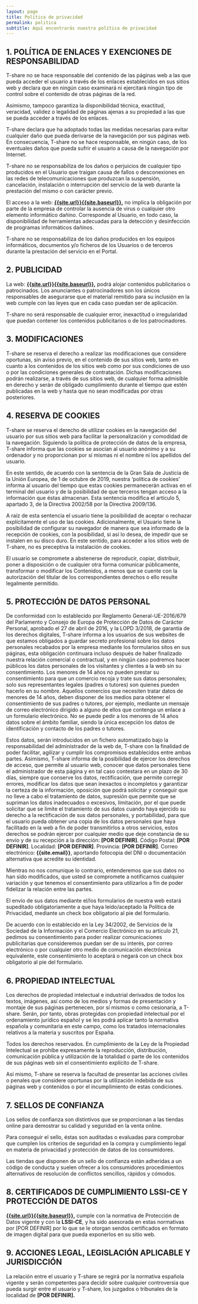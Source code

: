 ```yaml
---
layout: page
title: Política de privacidad
permalink: politica
subtitle: Aquí encontrarás nuestra política de privacidad
---
```


## 1. POLÍTICA DE ENLACES Y EXENCIONES DE RESPONSABILIDAD

<span class="tshare">T-share</span> no se hace responsable del contenido de las páginas web a las que pueda acceder el usuario a través de los enlaces establecidos en sus sitios web y declara que en ningún caso examinará ni ejercitará ningún tipo de control sobre el contenido de otras páginas de la red.

Asimismo, tampoco garantiza la disponibilidad técnica, exactitud, veracidad, validez o legalidad de páginas ajenas a su propiedad a las que se pueda acceder a través de los enlaces.

<span class="tshare">T-share</span> declara que ha adoptado todas las medidas necesarias para evitar cualquier daño que pueda derivarse de la navegación por sus páginas web. En consecuencia, <span class="tshare">T-share</span> no se hace responsable, en ningún caso, de los eventuales daños que pueda sufrir el usuario a causa de la navegación por Internet.

<span class="tshare">T-share</span> no se responsabiliza de los daños o perjuicios de cualquier tipo producidos en el Usuario que traigan causa de fallos o desconexiones en las redes de telecomunicaciones que produzcan la suspensión, cancelación, instalación o interrupción del servicio de la web durante la prestación del mismo o con carácter previo.

El acceso a la web: [**{{site.url}}{{site.baseurl}}**]({{site.url}}{{site.baseurl}})**,** no implica la obligación por parte de la empresa de controlar la ausencia de virus o cualquier otro elemento informático dañino. Corresponde al Usuario, en todo caso, la disponibilidad de herramientas adecuadas para la detección y desinfección de programas informáticos dañinos.

<span class="tshare">T-share</span> no se responsabiliza de los daños producidos en los equipos informáticos, documentos y/o ficheros de los Usuarios o de terceros durante la prestación del servicio en el Portal.

## 2. PUBLICIDAD

La web: [**{{site.url}}{{site.baseurl}}**]({{site.url}}{{site.baseurl}})**,** podrá alojar contenidos publicitarios o patrocinados. Los anunciantes o patrocinadores son los únicos responsables de asegurarse que el material remitido para su inclusión en la web cumple con las leyes que en cada caso puedan ser de aplicación.

<span class="tshare">T-share</span> no será responsable de cualquier error, inexactitud o irregularidad que puedan contener los contenidos publicitarios o de los patrocinadores.

## 3. MODIFICACIONES

<span class="tshare">T-share</span> se reserva el derecho a realizar las modificaciones que considere oportunas, sin aviso previo, en el contenido de sus sitios web, tanto en cuanto a los contenidos de los sitios web como por sus condiciones de uso o por las condiciones generales de contratación. Dichas modificaciones podrán realizarse, a través de sus sitios web, de cualquier forma admisible en derecho y serán de obligado cumplimiento durante el tiempo que estén publicadas en la web y hasta que no sean modificadas por otras posteriores.

## 4. RESERVA DE COOKIES

<span class="tshare">T-share</span> se reserva el derecho de utilizar cookies en la navegación del usuario por sus sitios web para facilitar la personalización y comodidad de la navegación. Siguiendo la política de protección de datos de la empresa, <span class="tshare">T-share</span> informa que las cookies se asocian al usuario anónimo y a su ordenador y no proporcionan por sí mismas ni el nombre ni los apellidos del usuario.

En este sentido, de acuerdo con la sentencia de la Gran Sala de Justicia de la Unión Europea, de 1 de octubre de 2019, nuestra ‘política de cookies’ informa al usuario del tiempo que estas cookies permanecerán activas en el terminal del usuario y de la posibilidad de que terceros tengan acceso a la información que éstas almacenan. Esta sentencia modifica el artículo 5, apartado 3, de la Directiva 2002/58 por la Directiva 2009/136.

A raíz de esta sentencia el usuario tiene la posibilidad de aceptar o rechazar explícitamente el uso de las cookies. Adicionalmente, el Usuario tiene la posibilidad de configurar su navegador de manera que sea informado de la recepción de cookies, con la posibilidad, si así lo desea, de impedir que se instalen en su disco duro. En este sentido, para acceder a los sitios web de <span class="tshare">T-share</span>, no es preceptiva la instalación de cookies.

El usuario se compromete a abstenerse de reproducir, copiar, distribuir, poner a disposición o de cualquier otra forma comunicar públicamente, transformar o modificar los Contenidos, a menos que se cuente con la autorización del titular de los correspondientes derechos o ello resulte legalmente permitido.

## 5. PROTECCIÓN DE DATOS PERSONAL

De conformidad con lo establecido por Reglamento General-UE-2016/679 del Parlamento y Consejo de Europa de Protección de Datos de Carácter Personal, aprobado el 27 de abril de 2016, y la LOPD 3/2018, de garantía de los derechos digitales, <span class="tshare">T-share</span> informa a los usuarios de sus websites de que estamos obligados a guardar secreto profesional sobre los datos personales recabados por la empresa mediante los formularios sitos en sus páginas, esta obligación continuara incluso después de haber finalizado nuestra relación comercial o contractual, y en ningún caso podremos hacer públicos los datos personales de los visitantes y clientes a la web sin su consentimiento. Los menores de 14 años no pueden prestar su consentimiento para que un comercio recoja y trate sus datos personales; solo sus representantes legales (padres o tutores) son quienes pueden hacerlo en su nombre. Aquellos comercios que necesiten tratar datos de menores de 14 años, deben disponer de los medios para obtener el consentimiento de sus padres o tutores, por ejemplo, mediante un mensaje de correo electrónico dirigido a alguno de ellos que contenga un enlace a un formulario electrónico. No se puede pedir a los menores de 14 años datos sobre el ámbito familiar, siendo la única excepción los datos de identificación y contacto de los padres o tutores.

Estos datos, serán introducidos en un fichero automatizado bajo la responsabilidad del administrador de la web de, <span class="tshare">T-share</span> con la finalidad de poder facilitar, agilizar y cumplir los compromisos establecidos entre ambas partes. Asimismo, <span class="tshare">T-share</span> informa de la posibilidad de ejercer los derechos de acceso, que permite al usuario web, conocer que datos personales tiene el administrador de esta página y en tal caso contestara en un plazo de 30 días, siempre que conserve los datos, rectificación, que permite corregir errores, modificar los datos que sean inexactos o incompletos y garantizar la certeza de la información, oposición que podrá solicitar y conseguir que no lleve a cabo el tratamiento de datos, supresión que permite que se supriman los datos inadecuados o excesivos, limitación, por el que puede solicitar que se limite el tratamiento de sus datos cuando haya ejercido su derecho a la rectificación de sus datos personales, y portabilidad, para que el usuario pueda obtener una copia de los datos personales que haya facilitado en la web a fin de poder transmitirlos a otros servicios, estos derechos se podrán ejercer por cualquier medio que deje constancia de su envío y de su recepción a la dirección: **[POR DEFINIR]**. Código Postal: **[POR DEFINIR]**. Localidad: **[POR DEFINIR]**. Provincia: **[POR DEFINIR]**. Correo electrónico: **{{site.email}}**, aportando fotocopia del DNI o documentación alternativa que acredite su identidad.

Mientras no nos comunique lo contrario, entenderemos que sus datos no han sido modificados, que usted se compromete a notificarnos cualquier variación y que tenemos el consentimiento para utilizarlos a fin de poder fidelizar la relación entre las partes.

El envío de sus datos mediante el/los formularios de nuestra web estará supeditado obligatoriamente a que haya leído/aceptado la Política de Privacidad, mediante un check box obligatorio al pie del formulario.

De acuerdo con lo establecido en la Ley 34/2002, de Servicios de la Sociedad de la Información y el Comercio Electrónico en su artículo 21, pedimos su consentimiento para poder realizar comunicaciones publicitarias que consideremos puedan ser de su interés, por correo electrónico o por cualquier otro medio de comunicación electrónica equivalente, este consentimiento lo aceptará o negará con un check box obligatorio al pie del formulario.

## 6. PROPIEDAD INTELECTUAL

Los derechos de propiedad intelectual e industrial derivados de todos los textos, imágenes, así como de los medios y formas de presentación y montaje de sus páginas pertenecen, por sí mismos o como cesionaria, a <span class="tshare">T-share</span>. Serán, por tanto, obras protegidas con propiedad intelectual por el ordenamiento jurídico español y se les podrá aplicar tanto la normativa española y comunitaria en este campo, como los tratados internacionales relativos a la materia y suscritos por España.

Todos los derechos reservados. En cumplimiento de la Ley de la Propiedad Intelectual se prohíbe expresamente la reproducción, distribución, comunicación pública y utilización de la totalidad o parte de los contenidos de sus páginas web sin el consentimiento explícito de <span class="tshare">T-share</span>.

Así mismo, <span class="tshare">T-share</span> se reserva la facultad de presentar las acciones civiles o penales que considere oportunas por la utilización indebida de sus páginas web y contenidos o por el incumplimiento de estas condiciones.

## 7. SELLOS DE CONFIANZA

Los sellos de confianza son distintivos que se proporcionan a las tiendas online para demostrar su calidad y seguridad en la venta online.

Para conseguir el sello, éstas son auditadas o evaluadas para comprobar que cumplen los criterios de seguridad en la compra y cumplimiento legal en materia de privacidad y protección de datos de los consumidores.

Las tiendas que disponen de un sello de confianza están adheridas a un código de conducta y suelen ofrecer a los consumidores procedimientos alternativos de resolución de conflictos sencillos, rápidos y cómodos.

## 8. CERTIFICADOS DE CUMPLIMIENTO LSSI-CE Y PROTECCIÓN DE DATOS

[**{{site.url}}{{site.baseurl}}**]({{site.url}}{{site.baseurl}})**,** cumple con la normativa de Protección de Datos vigente y con la **LSSI-CE**, y ha sido asesorada en estas normativas por [POR DEFINIR] por lo que se le otorgan sendos certificados en formato de imagen digital para que pueda exponerlos en su sitio web.

## 9. ACCIONES LEGAL, LEGISLACIÓN APLICABLE Y JURISDICCIÓN

La relación entre el usuario y <span class="tshare">T-share</span> se regirá por la normativa española vigente y serán competentes para decidir sobre cualquier controversia que pueda surgir entre el usuario y <span class="tshare">T-share</span>, los juzgados o tribunales de la localidad de **[POR DEFINIR].**